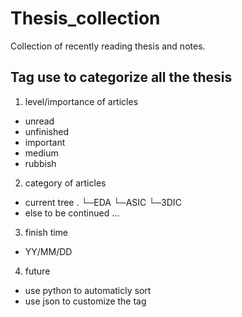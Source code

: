 # Thesis_collection
Collection of recently reading thesis and notes.

## Tag use to categorize all the thesis
1. level/importance of articles
  - unread
  - unfinished
  - important
  - medium
  - rubbish
2. category of articles
  - current tree 
    .
    └─EDA
        └─ASIC
            └─3DIC
  - else
    to be continued ...
3. finish time
  - YY/MM/DD
4. future
  - use python to automaticly sort
  - use json to customize the tag